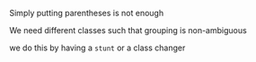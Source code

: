 Simply putting parentheses is not enough

We need different classes such that grouping is non-ambiguous

we do this by having a `stunt` or a class changer

